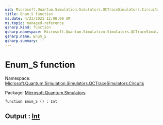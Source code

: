 ```yaml
---
uid: Microsoft.Quantum.Simulation.Simulators.QCTraceSimulators.Circuits.Enum_S
title: Enum_S function
ms.date: 4/23/2021 12:00:00 AM
ms.topic: managed-reference
qsharp.kind: function
qsharp.namespace: Microsoft.Quantum.Simulation.Simulators.QCTraceSimulators.Circuits
qsharp.name: Enum_S
qsharp.summary: ''
---
```


# Enum_S function

Namespace: [Microsoft.Quantum.Simulation.Simulators.QCTraceSimulators.Circuits](xref:Microsoft.Quantum.Simulation.Simulators.QCTraceSimulators.Circuits)

Package: [Microsoft.Quantum.Simulators](https://nuget.org/packages/Microsoft.Quantum.Simulators)




```qsharp
function Enum_S () : Int
```


## Output : [Int](xref:microsoft.quantum.qsharp.valueliterals#int-literals)


